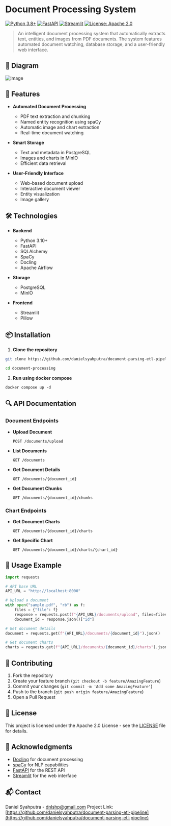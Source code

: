 # Document Processing System

[![Python 3.8+](https://img.shields.io/badge/python-3.10+-blue.svg)](https://www.python.org/downloads/)
[![FastAPI](https://img.shields.io/badge/FastAPI-0.115.0-green.svg)](https://fastapi.tiangolo.com/)
[![Streamlit](https://img.shields.io/badge/Streamlit-1.42.0-red.svg)](https://streamlit.io/)
[![License: Apache 2.0](https://img.shields.io/badge/License-Apache-yellow.svg)](https://opensource.org/license/apache-2-0)

> An intelligent document processing system that automatically extracts text, entities, and images from PDF documents. The system features automated document watching, database storage, and a user-friendly web interface.

## 🚀 Diagram
![image](https://github.com/user-attachments/assets/d5ca6675-a3a5-40cb-8faf-2d21ec6cb26c)


## 🚀 Features

- **Automated Document Processing**
  - PDF text extraction and chunking
  - Named entity recognition using spaCy
  - Automatic image and chart extraction
  - Real-time document watching

- **Smart Storage**
  - Text and metadata in PostgreSQL
  - Images and charts in MinIO
  - Efficient data retrieval

- **User-Friendly Interface**
  - Web-based document upload
  - Interactive document viewer
  - Entity visualization
  - Image gallery

## 🛠️ Technologies

- **Backend**
  - Python 3.10+
  - FastAPI
  - SQLAlchemy
  - SpaCy
  - Docling
  - Apache Airflow

- **Storage**
  - PostgreSQL
  - MinIO

- **Frontend**
  - Streamlit
  - Pillow

## 📦 Installation

1. **Clone the repository**
```bash
git clone https://github.com/danielsyahputra/document-parsing-etl-pipeline.git document-processing

cd document-processing
```

2. **Run using docker compose**
```
docker compose up -d
```

## 🔍 API Documentation

### Document Endpoints

- **Upload Document**
  ```http
  POST /documents/upload
  ```

- **List Documents**
  ```http
  GET /documents
  ```

- **Get Document Details**
  ```http
  GET /documents/{document_id}
  ```

- **Get Document Chunks**
  ```http
  GET /documents/{document_id}/chunks
  ```

### Chart Endpoints

- **Get Document Charts**
  ```http
  GET /documents/{document_id}/charts
  ```

- **Get Specific Chart**
  ```http
  GET /documents/{document_id}/charts/{chart_id}
  ```

## 📝 Usage Example

```python
import requests

# API base URL
API_URL = "http://localhost:8000"

# Upload a document
with open("sample.pdf", "rb") as f:
    files = {"file": f}
    response = requests.post(f"{API_URL}/documents/upload", files=files)
    document_id = response.json()["id"]

# Get document details
document = requests.get(f"{API_URL}/documents/{document_id}").json()

# Get document charts
charts = requests.get(f"{API_URL}/documents/{document_id}/charts").json()
```


## 🤝 Contributing

1. Fork the repository
2. Create your feature branch (`git checkout -b feature/AmazingFeature`)
3. Commit your changes (`git commit -m 'Add some AmazingFeature'`)
4. Push to the branch (`git push origin feature/AmazingFeature`)
5. Open a Pull Request

## 📄 License

This project is licensed under the Apache 2.0 License - see the [LICENSE](LICENSE) file for details.

## 👏 Acknowledgments

- [Docling](https://github.com/DS4SD/docling) for document processing
- [spaCy](https://spacy.io/) for NLP capabilities
- [FastAPI](https://fastapi.tiangolo.com/) for the REST API
- [Streamlit](https://streamlit.io/) for the web interface

## 📬 Contact

Daniel Syahputra - dnlshp@gmail.com
Project Link: [https://github.com/danielsyahputra/document-parsing-etl-pipeline](https://github.com/danielsyahputra/document-parsing-etl-pipeline)
